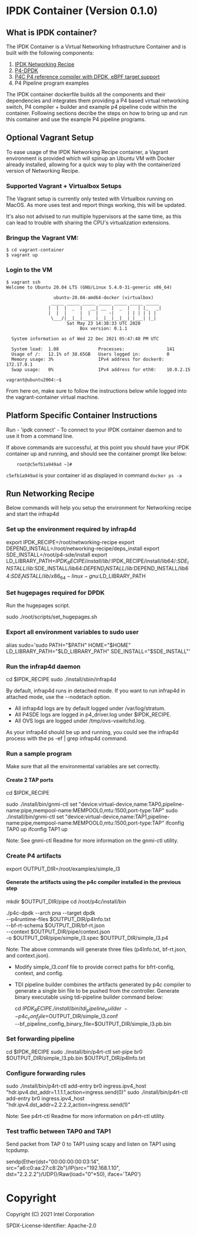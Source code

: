 # IPDK Container (Version 0.1.0)

## What is IPDK container?
The IPDK Container is a Virtual Networking Infrastructure Container and is
built with the following components:

1. [IPDK Networking Recipe](https://github.com/ipdk-io/networking-recipe)
2. [P4-DPDK](https://github.com/DPDK/dpdk)
3. [P4C P4 reference compiler with DPDK, eBPF target support](https://github.com/p4lang/p4c)
4. P4 Pipeline program examples

The IPDK container dockerfile builds all the components and their dependencies
and integrates them providing a P4 based virtual networking switch, P4
compiler + builder and example p4 pipeline code within the container. Following
sections decribe the steps on how to bring up and run this container and use
the example P4 pipeline programs.

## Optional Vagrant Setup

To ease usage of the IPDK Networking Recipe container, a Vagrant environment is provided
which will spinup an Ubuntu VM with Docker already installed, allowing for a
quick way to play with the containerized version of Networking Recipe.

### Supported Vagrant + Virtualbox Setups

The Vagrant setup is currently only tested with Virtualbox running on MacOS. As
more uses test and report things working, this will be updated.

It's also not advised to run multiple hypervisors at the same time, as this can lead
to trouble with sharing the CPU's virtualization extensions.

### Bringup the Vagrant VM:
```
$ cd vagrant-container
$ vagrant up
```

### Login to the VM
```
$ vagrant ssh
Welcome to Ubuntu 20.04 LTS (GNU/Linux 5.4.0-31-generic x86_64)

                  ubuntu-20.04-amd64-docker (virtualbox)
                 _____ _____ _____ _____ _____ _____ _____
                |  |  |  _  |   __| __  |  _  |   | |_   _|
                |  |  |     |  |  |    -|     | | | | | |
                 \___/|__|__|_____|__|__|__|__|_|___| |_|
                       Sat May 23 14:38:33 UTC 2020
                            Box version: 0.1.1

  System information as of Wed 22 Dec 2021 05:47:40 PM UTC

  System load:  1.08               Processes:                141
  Usage of /:   12.1% of 38.65GB   Users logged in:          0
  Memory usage: 3%                 IPv4 address for docker0: 172.17.0.1
  Swap usage:   0%                 IPv4 address for eth0:    10.0.2.15

vagrant@ubuntu2004:~$
```

From here on, make sure to follow the instructions below while logged into
the vagrant-container virtual machine.

## Platform Specific Container Instructions

Run - 'ipdk connect' - To connect to your IPDK container daemon and to use
it from a command line.

If above commands are successful, at this point you should have your IPDK
container up and running, and should see the container prompt like below:

```
    root@c5efb1a949ad ~]#
```

`c5efb1a949ad` is your container id as displayed in command `docker ps -a`

## Run Networking Recipe
Below commands will help you setup the environment for Networking recipe and
start the infrap4d

### Set up the environment required by infrap4d

export IPDK_RECIPE=/root/networking-recipe
export DEPEND_INSTALL=/root/networking-recipe/deps_install
export SDE_INSTALL=/root/p4-sde/install
export LD_LIBRARY_PATH=$IPDK_RECIPE/install/lib/:$IPDK_RECIPE/install/lib64/:$SDE_INSTALL/lib:$SDE_INSTALL/lib64:$DEPEND_INSTALL/lib:$DEPEND_INSTALL/lib64:$SDE_INSTALL/lib/x86_64-linux-gnu:$LD_LIBRARY_PATH

### Set hugepages required for DPDK

Run the hugepages script.

sudo ./root/scripts/set_hugepages.sh

### Export all environment variables to sudo user

alias sudo='sudo PATH="$PATH" HOME="$HOME" LD_LIBRARY_PATH="$LD_LIBRARY_PATH" SDE_INSTALL="$SDE_INSTALL"'

### Run the infrap4d daemon

cd $IPDK_RECIPE
sudo ./install/sbin/infrap4d

By default, infrap4d runs in detached mode. If you want to run infrap4d in attached mode, use the --nodetach option.

  - All infrap4d logs are by default logged under /var/log/stratum.
  - All P4SDE logs are logged in p4_driver.log under $IPDK_RECIPE.
  - All OVS logs are logged under /tmp/ovs-vswitchd.log.

As your infrap4d should be up and running, you could see the infrap4d  process with the ps -ef | grep infrap4d command.

### Run a sample program

Make sure that all the environmental variables are set correctly.

#### Create 2 TAP ports

cd $IPDK_RECIPE

sudo ./install/bin/gnmi-ctl set "device:virtual-device,name:TAP0,pipeline-name:pipe,mempool-name:MEMPOOL0,mtu:1500,port-type:TAP"
sudo ./install/bin/gnmi-ctl set "device:virtual-device,name:TAP1,pipeline-name:pipe,mempool-name:MEMPOOL0,mtu:1500,port-type:TAP"
ifconfig TAP0 up
ifconfig TAP1 up

Note: See gnmi-ctl Readme for more information on the gnmi-ctl utility.

### Create P4 artifacts

export OUTPUT_DIR=/root/examples/simple_l3

#### Generate the artifacts using the p4c compiler installed in the previous step

mkdir $OUTPUT_DIR/pipe
cd /root/p4c/install/bin

./p4c-dpdk --arch pna --target dpdk \
    --p4runtime-files $OUTPUT_DIR/p4Info.txt \
    --bf-rt-schema $OUTPUT_DIR/bf-rt.json \
    --context $OUTPUT_DIR/pipe/context.json \
    -o $OUTPUT_DIR/pipe/simple_l3.spec $OUTPUT_DIR/simple_l3.p4

Note: The above commands will generate three files (p4Info.txt, bf-rt.json, and context.json).

  - Modify simple_l3.conf file to provide correct paths for bfrt-config, context, and config.

  - TDI pipeline builder combines the artifacts generated by p4c compiler to generate a single bin file to be pushed from the controller. Generate binary executable using tdi-pipeline builder command below:

       cd $IPDK_RECIPE
       ./install/bin/tdi_pipeline_builder \
           --p4c_conf_file=$OUTPUT_DIR/simple_l3.conf \
           --bf_pipeline_config_binary_file=$OUTPUT_DIR/simple_l3.pb.bin

### Set forwarding pipeline

cd $IPDK_RECIPE
sudo ./install/bin/p4rt-ctl set-pipe br0 $OUTPUT_DIR/simple_l3.pb.bin $OUTPUT_DIR/p4Info.txt

### Configure forwarding rules

sudo  ./install/bin/p4rt-ctl add-entry br0 ingress.ipv4_host "hdr.ipv4.dst_addr=1.1.1.1,action=ingress.send(0)"
sudo  ./install/bin/p4rt-ctl add-entry br0 ingress.ipv4_host "hdr.ipv4.dst_addr=2.2.2.2,action=ingress.send(1)"

Note: See p4rt-ctl Readme for more information on p4rt-ctl utility.

### Test traffic between TAP0 and TAP1

Send packet from TAP 0 to TAP1 using scapy and listen on TAP1 using tcpdump.

sendp(Ether(dst="00:00:00:00:03:14", src="a6:c0:aa:27:c8:2b")/IP(src="192.168.1.10", dst="2.2.2.2")/UDP()/Raw(load="0"*50), iface='TAP0')

# Copyright

Copyright (C) 2021 Intel Corporation

SPDX-License-Identifier: Apache-2.0
